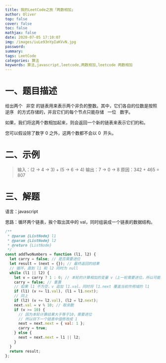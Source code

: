 ```yaml
---
title: 我的LeetCode之旅「两数相加」
author: Oliver
top: false
cover: false
toc: false
mathjax: false
date: 2020-07-05 17:10:07
img: /images/iuLe93nYpIaKVvN.jpg
password:
summary:
tags: LeetCode
categories: 算法
keywords: 算法,javascript,leetcode,两数相加,leetcode 两数相加
---
```


# 一、题目描述

给出两个   非空 的链表用来表示两个非负的整数。其中，它们各自的位数是按照   逆序   的方式存储的，并且它们的每个节点只能存储   一位   数字。

如果，我们将这两个数相加起来，则会返回一个新的链表来表示它们的和。

您可以假设除了数字 0 之外，这两个数都不会以 0  开头。

# 二、示例

> 输入：(2 -> 4 -> 3) + (5 -> 6 -> 4)
> 输出：7 -> 0 -> 8
> 原因：342 + 465 = 807

# 三、解题

语言：javascript

思路：循环两个链表，挨个取出其中的 val，同时组装成一个链表的数据结构。

```js
/**
 * @param {ListNode} l1
 * @param {ListNode} l2
 * @return {ListNode}
 */
const addTwoNumbers = function (l1, l2) {
  let carry = false; // 是否需要进位
  let result = (next = {}); // 最终返回的结果
  // 循环，直到 l1 和 l2 同时为 null
  while (l1 || l2) {
    let v = carry ? 1 : 0; // 本轮的计算相加的变量 v（上一轮需要进位，所以可能初始值为1）
    carry = false; // 重置
    // 如果 l1 不为空，v 追加 l1.val，同时将 l1.next 覆盖当前作用域的 l1
    if (l1) (v += l1.val), (l1 = l1.next);
    // 同上
    if (l2) (v += l2.val), (l2 = l2.next);
    next.val = v % 10; // 取余数
    if (v >= 10) {
      // 因为本轮计算结果大于等于10，需要进位
      // 所以将下一个链表中值修改成 1
      next = next.next = { val: 1 };
      carry = true;
    } else {
      next = next.next = l1 || l2;
    }
  }
  return result;
};
```
